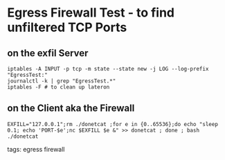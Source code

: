 # Egress Firewall Test - to find unfiltered TCP Ports

## on the exfil Server
```
iptables -A INPUT -p tcp -m state --state new -j LOG --log-prefix "EgressTest:"
journalctl -k | grep "EgressTest.*"
iptables -F # to clean up lateron
```

## on the Client aka the Firewall
```
EXFILL="127.0.0.1";rm ./donetcat ;for e in {0..65536};do echo "sleep 0.1; echo 'PORT-$e';nc $EXFILL $e &" >> donetcat ; done ; bash ./donetcat
```

tags: egress firewall
